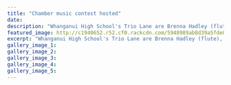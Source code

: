 ```yaml
---
title: "Chamber music contest hosted"
date: 
description: "Whanganui High School's Trio Lane are Brenna Hadley (flute), Oscar Zhang (piano) and Cypress Kani-Hurinui (voice) at NZ Community Trust Chamber Music Contest held at Wanganui Collegiate School..."
featured_image: http://c1940652.r52.cf0.rackcdn.com/5948989ab8d39a5fde000092/Chamber-Music-Trio-Lane-midweek-14-June.jpg
excerpt: "Whanganui High School's Trio Lane are Brenna Hadley (flute), Oscar Zhang (piano) and Cypress Kani-Hurinui (voice) at NZ Community Trust Chamber Music Contest held at Wanganui Collegiate School."
gallery_image_1: 
gallery_image_2: 
gallery_image_3: 
gallery_image_4: 
gallery_image_5: 
---
```

